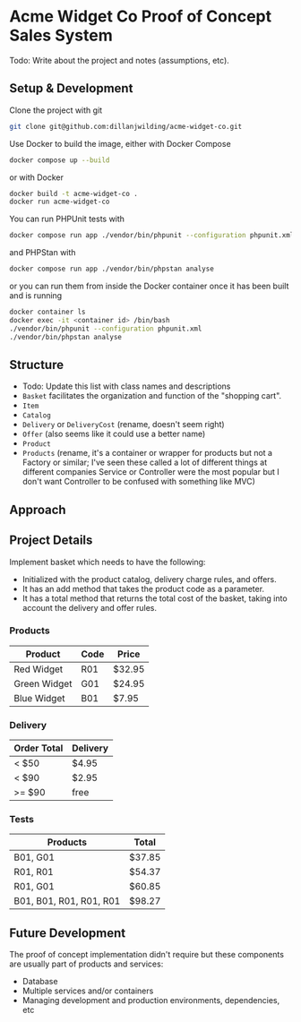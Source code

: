 # Acme Widget Co Proof of Concept Sales System

Todo: Write about the project and notes (assumptions, etc).

## Setup & Development

Clone the project with git

```bash
git clone git@github.com:dillanjwilding/acme-widget-co.git
```

Use Docker to build the image, either with Docker Compose

```bash
docker compose up --build
```

or with Docker

```bash
docker build -t acme-widget-co .
docker run acme-widget-co
```

You can run PHPUnit tests with

```bash
docker compose run app ./vendor/bin/phpunit --configuration phpunit.xml
```

and PHPStan with

```bash
docker compose run app ./vendor/bin/phpstan analyse
```

or you can run them from inside the Docker container once it has been built and is running

```bash
docker container ls 
docker exec -it <container id> /bin/bash
./vendor/bin/phpunit --configuration phpunit.xml
./vendor/bin/phpstan analyse
```

## Structure

- Todo: Update this list with class names and descriptions
- `Basket` facilitates the organization and function of the "shopping cart".
- `Item`
- `Catalog`
- `Delivery` or `DeliveryCost` (rename, doesn't seem right)
- `Offer` (also seems like it could use a better name)
- `Product`
- `Products` (rename, it's a container or wrapper for products but not a Factory or similar; I've seen these called a lot of different things at different companies Service or Controller were the most popular but I don't want Controller to be confused with something like MVC)

## Approach

## Project Details 

Implement basket which needs to have the following:
 - Initialized with the product catalog, delivery charge rules, and offers.
 - It has an add method that takes the product code as a parameter.
 - It has a total method that returns the total cost of the basket, taking into account the delivery and offer rules.

### Products

| Product      | Code | Price  |
|--------------|------|--------|
| Red Widget   | R01  | $32.95 |
| Green Widget | G01  | $24.95 |
| Blue Widget  | B01  | $7.95  |

### Delivery

| Order Total | Delivery |
|-------------|----------|
| < $50       | $4.95    |
| < $90       | $2.95    |
| >= $90      | free     |

### Tests

| Products                | Total  |
|-------------------------|--------|
| B01, G01                | $37.85 |
| R01, R01                | $54.37 |
| R01, G01                | $60.85 |
| B01, B01, R01, R01, R01 | $98.27 |

## Future Development

The proof of concept implementation didn't require but these components are usually part of products and services:

- Database
- Multiple services and/or containers
- Managing development and production environments, dependencies, etc
